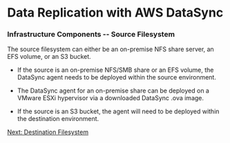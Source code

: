 # Data Replication with AWS DataSync

### Infrastructure Components -- Source Filesystem

The source filesystem can either be an on-premise NFS share server, an EFS volume, or an S3 bucket.

- If the source is an on-premise NFS/SMB share or an EFS volume, the DataSync agent needs to be deployed within the source environment.

- The DataSync agent for an on-premise share can be deployed on a VMware ESXi hypervisor via a downloaded DataSync .ova image.

- If the source is an S3 bucket, the agent will need to be deployed within the destination environment.

[Next: Destination Filesystem](/docs/destination.md)

